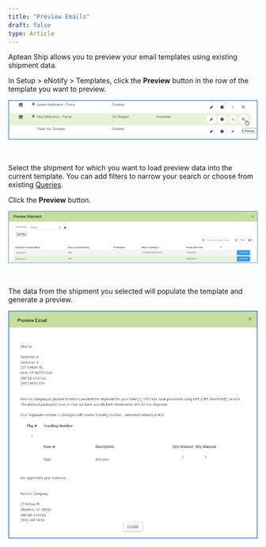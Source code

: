 ```yaml
---
title: "Preview Emails"
draft: false
type: Article
---
```


Aptean Ship allows you to preview your email templates using existing shipment data.

In Setup > eNotify > Templates, click the **Preview** button in the row of the template you want to preview.

![](assets/images/preview1.png)

 

Select the shipment for which you want to load preview data into the current template. You can add filters to narrow your search or choose from existing [Queries](http://ask.shipping.apteancloud.com/akb/maintain-queries/).

Click the **Preview** button.

![](assets/images/preview2.png)

 

The data from the shipment you selected will populate the template and generate a preview.

![](assets/images/preview3.png)

 

 

